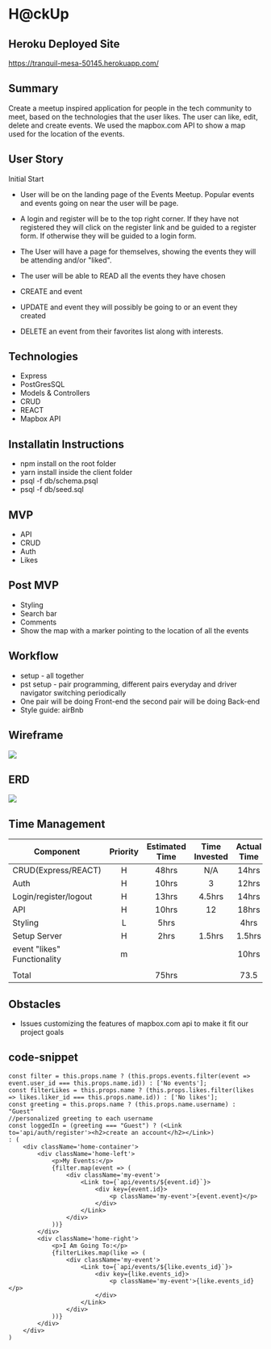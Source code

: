 # H@ckUp

## Heroku Deployed Site
https://tranquil-mesa-50145.herokuapp.com/

## Summary
Create a meetup inspired application for people in the tech community to meet, based on the
technologies that the user likes. The user can like, edit, delete and create events.
We used the mapbox.com API to show a map used for the location of the events.

## User Story
Initial Start
- User will be on the landing page of the Events Meetup. Popular events and events going on near the user will be page.

- A login and register will be to the top right corner. If they have not registered they will click on the register link and be guided to a register form. If otherwise they will be guided to a login form.

- The User will have a page for themselves, showing the events they will be attending and/or "liked".

- The user will be able to READ all the events they have chosen
- CREATE and event
- UPDATE and event they will possibly be going to or an event they created
- DELETE an event from their favorites list along with interests.

## Technologies
- Express
- PostGresSQL
- Models & Controllers
- CRUD
- REACT
- Mapbox API

## Installatin Instructions
- npm install on the root folder
- yarn install inside the client folder
- psql -f db/schema.psql
- psql -f db/seed.sql

## MVP
- API
- CRUD
- Auth
- Likes

## Post MVP
- Styling
- Search bar
- Comments
- Show the map with a marker pointing to the location of all the events

## Workflow
- setup - all together
- pst setup - pair programming, different pairs everyday and driver navigator switching periodically
- One pair will be doing Front-end the second pair will be doing Back-end
- Style guide: airBnb

## Wireframe
<img src="wireframe.jpg" />

## ERD
<img src="ERD_wireframe.jpg"/>

## Time Management
| Component | Priority | Estimated Time | Time Invested | Actual Time |
| --- | :---: |  :---: | :---: | :---: |
| CRUD(Express/REACT) | H | 48hrs | N/A | 14hrs |
| Auth | H | 10hrs| 3 | 12hrs |
| Login/register/logout | H | 13hrs | 4.5hrs | 14hrs |
| API | H | 10hrs| 12 | 18hrs |
| Styling | L | 5hrs|  | 4hrs |
| Setup Server | H | 2hrs| 1.5hrs | 1.5hrs |
| event "likes" Functionality | m | |  | 10hrs |
|  |  | |  |  |
| Total |  | 75hrs |  | 73.5 |

## Obstacles
- Issues customizing the features of mapbox.com api  to make it fit our project goals

## code-snippet
```
const filter = this.props.name ? (this.props.events.filter(event => event.user_id === this.props.name.id)) : ['No events'];
const filterLikes = this.props.name ? (this.props.likes.filter(likes => likes.liker_id === this.props.name.id)) : ['No likes'];
const greeting = this.props.name ? (this.props.name.username) : "Guest"
//personalized greeting to each username
const loggedIn = (greeting === "Guest") ? (<Link to='api/auth/register'><h2>create an account</h2></Link>)
: (
	<div className='home-container'>
		<div className='home-left'>
			<p>My Events:</p>
			{filter.map(event => (
				<div className='my-event'>
					<Link to={`api/events/${event.id}`}>
						<div key={event.id}>
							<p className='my-event'>{event.event}</p>
						</div>
					</Link>
				</div>
			))}
		</div>
		<div className='home-right'>
			<p>I Am Going To:</p>
			{filterLikes.map(like => (
				<div className='my-event'>
					<Link to={`api/events/${like.events_id}`}>
						<div key={like.events_id}>
							<p className='my-event'>{like.events_id}</p>
						</div>
					</Link>
				</div>
			))}
		</div>
	</div>
)
```
